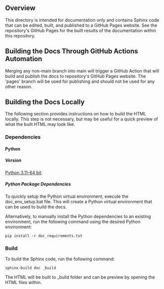 ## Overview
This directory is intended for documentation only and contains Sphinx code that can be edited, built, and published to a GitHub Pages website. 
See the repository's GitHub Pages for the built results of the documentation within this repository. 

## Building the Docs Through GitHub Actions Automation
Merging any non-main branch into main will trigger a GitHub Action that will build and publish the docs to repository's GitHub Pages website. The 'pages' branch will be used for publishing and should not be used for any other reason.

## Building the Docs Locally
The following section provides instructions on how to build the HTML locally. This step is not necessary, but may be useful for a quick preview of what the built HTML may look like.

### Dependencies
#### Python
##### Version
[Python 3.11-64 bit](https://www.python.org/downloads/windows/).

##### Python Package Dependencies
To quickly setup the Python virtual environment, execute the doc_env_setup.bat file. This will create a Python virtual environment that can be used to build the docs. 

Alternatively, to manually install the Python dependencies to an existing environment, run the following command using the desired Python environment:

`pip install -r doc_requirements.txt`

### Build
To build the Sphinx code, run the following command:

`sphinx-build doc _build`

The HTML will be built to _build folder and can be preview by opening the HTML files within.
